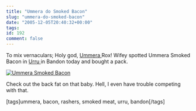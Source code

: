 ```yaml
---
title: "Ummera do Smoked Bacon"
slug: "ummera-do-smoked-bacon"
date: "2005-12-05T20:40:32+00:00"
tags:
id: 192
comment: false
---
```


To mix vernaculars; Holy god, [Ummera ](http://www.ummera.com/)Rox! Wifey spotted Ummera Smoked Bacon in [Urru ](http://www.urru.ie/)in Bandon today and bought a pack.

[![Ummera Smoked Bacon](http://static.flickr.com/18/70598611_fda7662e82_m.jpg)](http://www.flickr.com/photos/bandon1/70598611/ "Photo Sharing")

Check out the back fat on that baby. Hell, I even have trouble competing with that.

[tags]ummera, bacon, rashers, smoked meat, urru, bandon[/tags]
